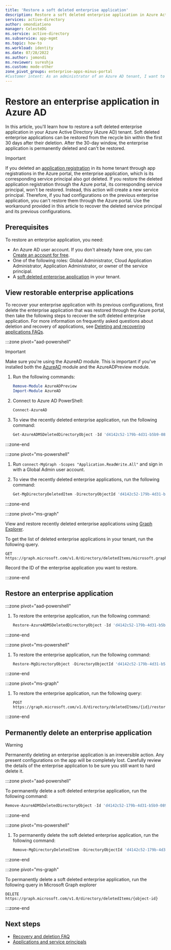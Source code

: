 ```yaml
---
title: 'Restore a soft deleted enterprise application'
description: Restore a soft deleted enterprise application in Azure Active Directory.
services: active-directory
author: omondiatieno
manager: CelesteDG
ms.service: active-directory
ms.subservice: app-mgmt
ms.topic: how-to
ms.workload: identity
ms.date: 07/28/2022
ms.author: jomondi
ms.reviewer: sureshja
ms.custom: mode-other
zone_pivot_groups: enterprise-apps-minus-portal
#Customer intent: As an administrator of an Azure AD tenant, I want to restore a soft deleted enterprise application.
---
```


# Restore an enterprise application in Azure AD

In this article, you'll learn how to restore a soft deleted enterprise application in your Azure Active Directory (Azure AD) tenant. Soft deleted enterprise applications can be restored from the recycle bin within the first 30 days after their deletion. After the 30-day window, the enterprise application is permanently deleted and can't be restored.

>[!IMPORTANT]
>If you deleted an [application registration](../develop/howto-remove-app.md) in its home tenant through app registrations in the Azure portal, the enterprise application, which is its corresponding service principal also got deleted. If you restore the deleted application registration through the Azure portal, its corresponding service principal, won't be restored. Instead, this action will create a new service principal. Therefore, if you had configurations on the previous enterprise application, you can't restore them through the Azure portal. Use the workaround provided in this article to recover the deleted service principal and its previous configurations.
## Prerequisites

To restore an enterprise application, you need:

- An Azure AD user account. If you don't already have one, you can [Create an account for free](https://azure.microsoft.com/free/?WT.mc_id=A261C142F).
- One of the following roles: Global Administrator, Cloud Application Administrator, Application Administrator, or owner of the service principal.
- A [soft deleted enterprise application](delete-application-portal.md) in your tenant.
## View restorable enterprise applications

To recover your enterprise application with its previous configurations, first delete the enterprise application that was restored through the Azure portal, then take the following steps to recover the soft deleted enterprise application. For more information on frequently asked questions about deletion and recovery of applications, see [Deleting and recovering applications FAQs](delete-recover-faq.yml).

:::zone pivot="aad-powershell"

> [!IMPORTANT]
> Make sure you're using the AzureAD module. This is important if you've installed both the [AzureAD](/powershell/module/azuread/?preserve-view=true&view=azureadps-2.0) module and the AzureADPreview module.
1. Run the following commands:

    ```powershell
    Remove-Module AzureADPreview
    Import-Module AzureAD
    ```

1. Connect to Azure AD PowerShell:

   ```powershell
   Connect-AzureAD
   ```

1. To view the recently deleted enterprise application, run the following command:

   ```powershell
   Get-AzureADMSDeletedDirectoryObject -Id 'd4142c52-179b-4d31-b5b9-08940873507b'
   ```   
:::zone-end

:::zone pivot="ms-powershell"

1. Run `connect-MgGraph -Scopes "Application.ReadWrite.All"` and sign in with a Global Admin user account.

1. To view the recently deleted enterprise applications, run the following command:
   
   ```powershell
   Get-MgDirectoryDeletedItem -DirectoryObjectId 'd4142c52-179b-4d31-b5b9-08940873507b'
   ```
:::zone-end

:::zone pivot="ms-graph"

View and restore recently deleted enterprise applications using [Graph Explorer](https://developer.microsoft.com/graph/graph-explorer).

To get the list of deleted enterprise applications in your tenant, run the following query.
   
   ```http
   GET https://graph.microsoft.com/v1.0/directory/deletedItems/microsoft.graph.servicePrincipal
   ```
Record the ID of the enterprise application you want to restore.

:::zone-end

## Restore an enterprise application  

:::zone pivot="aad-powershell"

1. To restore the enterprise application, run the following command:


   ```powershell  
   Restore-AzureADMSDeletedDirectoryObject -Id 'd4142c52-179b-4d31-b5b9-08940873507b'
   ```
:::zone-end

:::zone pivot="ms-powershell"

1. To restore the enterprise application, run the following command:

   ```powershell   
   Restore-MgDirectoryObject -DirectoryObjectId 'd4142c52-179b-4d31-b5b9-08940873507b'
   ```
:::zone-end
   
:::zone pivot="ms-graph"

1. To restore the enterprise application, run the following query:
   
   ```http
   POST https://graph.microsoft.com/v1.0/directory/deletedItems/{id}/restore
   ```
:::zone-end

## Permanently delete an enterprise application

>[!WARNING]
> Permanently deleting an enterprise application is an irreversible action. Any present configurations on the app will be completely lost. Carefully review the details of the enterprise application to be sure you still want to hard delete it.

:::zone pivot="aad-powershell"

To permanently delete a soft deleted enterprise application, run the following command:

```powershell
Remove-AzureADMSDeletedDirectoryObject -Id 'd4142c52-179b-4d31-b5b9-08940873507b'
```
:::zone-end

:::zone pivot="ms-powershell"
   
1. To permanently delete the soft deleted enterprise application, run the following command:
   
   ```powershell
   Remove-MgDirectoryDeletedItem -DirectoryObjectId 'd4142c52-179b-4d31-b5b9-08940873507b'
   ``` 

:::zone-end

:::zone pivot="ms-graph"

To permanently delete a soft deleted enterprise application, run the following query in Microsoft Graph explorer

```http
DELETE https://graph.microsoft.com/v1.0/directory/deletedItems/{object-id}
```

:::zone-end

## Next steps

- [Recovery and deletion FAQ](delete-recover-faq.yml)
- [Applications and service principals](../develop/app-objects-and-service-principals.md)
